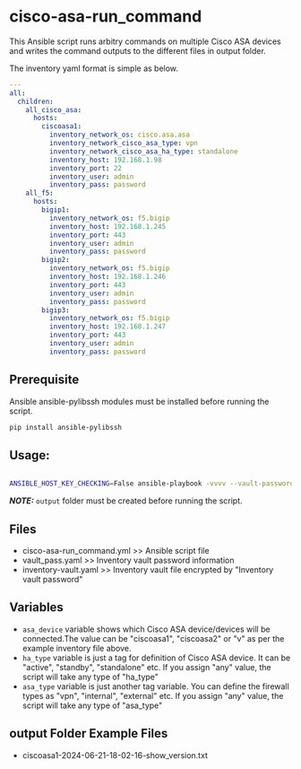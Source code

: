 # cisco-asa-run_command

This Ansible script runs arbitry commands on multiple Cisco ASA devices and writes the command outputs to the different files in output folder.

The inventory yaml format is simple as below.

```yml
---
all:
  children:
    all_cisco_asa:
      hosts:
        ciscoasa1:
          inventory_network_os: cisco.asa.asa
          inventory_network_cisco_asa_type: vpn
          inventory_network_cisco_asa_ha_type: standalone
          inventory_host: 192.168.1.98
          inventory_port: 22
          inventory_user: admin
          inventory_pass: password
    all_f5:
      hosts:
        bigip1:
          inventory_network_os: f5.bigip
          inventory_host: 192.168.1.245
          inventory_port: 443
          inventory_user: admin
          inventory_pass: password
        bigip2:
          inventory_network_os: f5.bigip
          inventory_host: 192.168.1.246
          inventory_port: 443
          inventory_user: admin
          inventory_pass: password
        bigip3:
          inventory_network_os: f5.bigip
          inventory_host: 192.168.1.247
          inventory_port: 443
          inventory_user: admin
          inventory_pass: password
```

## Prerequisite
Ansible ansible-pylibssh modules must be installed before running the script.
```bash
pip install ansible-pylibssh
```

## Usage:
```bash

ANSIBLE_HOST_KEY_CHECKING=False ansible-playbook -vvvv --vault-password-file vault_pass.yaml -i inventory-vault.yaml cisco-asa-run_command.yml --extra-vars="asa_device=ciscoasa1" --extra-vars="ha_type=standalone" --extra-vars="asa_type=vpn"
```

**_NOTE:_**  `output` folder must be created before running the script.

## Files
- cisco-asa-run_command.yml >> Ansible script file
- vault_pass.yaml >> Inventory vault password information
- inventory-vault.yaml >> Inventory vault file encrypted by "Inventory vault password"

## Variables
- `asa_device` variable shows which Cisco ASA device/devices will be connected.The value can be "ciscoasa1", "ciscoasa2" or "v" as per the example inventory file above.
- `ha_type` variable is just a tag for definition of Cisco ASA device. It can be "active", "standby", "standalone" etc. If you assign "any" value, the script will take any type of "ha_type"
- `asa_type` variable is just another tag variable. You can define the firewall types as "vpn", "internal", "external" etc. If you assign "any" value, the script will take any type of "asa_type"

## output Folder Example Files
- ciscoasa1-2024-06-21-18-02-16-show_version.txt 
